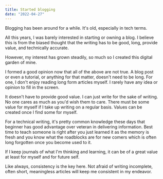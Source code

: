 ```yaml
---
title: Started blogging
date: "2022-04-27"
---
```


Blogging has been around for a while. 
It's old, especially in tech terms. 

All this years, I was barely interested in starting or owning a blog. 
I believe this is from the biased thought that the writing has to be good, long, provide value, and technically accurate.

However, my interest has grown steadily, so much so I created this digital garden of mine.

I formed a good opinion now that all of the above are not true. A blog post or even a tutorial, or anything for that matter, doesn't need to be long.
For one, I don't enjoy reading long form articles myself. 
I rarely have any idea or opinion to fill in the screen.

It doesn't have to provide good value.
I can just write for the sake of writing.
No one cares as much as you'd wish them to care.
There must be some value for myself if I take up writing on a regular basis.
Values can be created once I find some for myself.

For a technical writing, it's pretty common knowledge these days that beginner has good advantage over veteran in delivering information.
Best time to teach someone is right after you just learned it as the memory is fresh and you know what the roadblocks are for new comers which is often long forgotten once you become used to it.

If I keep journals of what I'm thinking and learning, 
it can be of a great value at least for myself and for future self.

Like always, consistency is the key here.
Not afraid of writing incomplete, often short, meaningless articles will keep me consistent in my endeavor.
